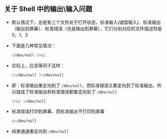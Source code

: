 ## 关于 Shell 中的输出\输入问题
- 默认情况下，总是有三个文件处于打开状态，标准输入(键盘输入)、标准输出（输出到屏幕）、标准错误（也是输出到屏幕），它们分别对应的文件描述符是 0，1，2 
- 下面是几种常见情况：
  
  ```bash  
  >/dev/null 2>&1
  ```
- 实际上，应该等同于这样： 

  ```bash
  1>/dev/null 2>/dev/null
  ```
- 即：标准输出重定向到了 `/dev/null`，而标准错误又重定向到了标准输出，所以就成了标准输出和标准错误都重定向到了 `/dev/null`

  ```bash
  2>&1 >/dev/null 
  ```  
- 标准错误打印到屏幕，而标准输出不打印到屏幕  
  
  ```bash
  &>/dev/null
  ```
- 结果通通重定向到 `/dev/null`

